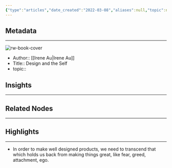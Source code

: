 ```yaml
---
{"type":"articles","date_created":"2022-03-08","aliases":null,"topic":null,"url":"https://medium.com/p/a5670a000fee","layout":null,"banner":null,"dg-publish":true,"tags":null,"permalink":"/300-biblio/200-articles/design-and-the-self/","dgPassFrontmatter":true,"created":"2023-10-20T12:44:16.000-05:00","updated":"2023-10-20T12:44:16.000-05:00"}
---
```


## Metadata
---
![rw-book-cover](https://readwise-assets.s3.amazonaws.com/static/images/article2.74d541386bbf.png)
- Author:: [[Irene Au\|Irene Au]]
- Title:: Design and the Self
- topic::  



## Insights
---
## Related Nodes
---

## Highlights 
---
- In order to make well designed products, we need to transcend that which holds us back from making things great, like fear, greed, attachment, ego.
